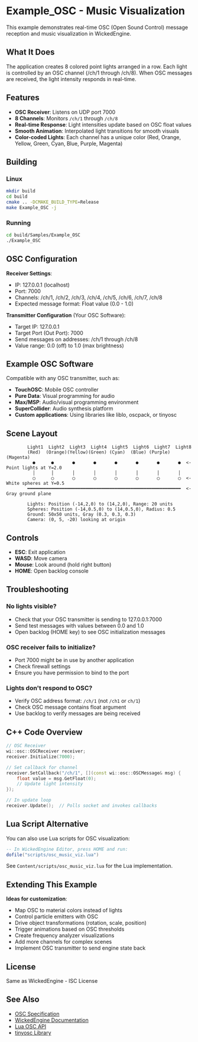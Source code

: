# Example_OSC - Music Visualization

This example demonstrates real-time OSC (Open Sound Control) message reception and music visualization in WickedEngine.

## What It Does

The application creates 8 colored point lights arranged in a row. Each light is controlled by an OSC channel (/ch/1 through /ch/8). When OSC messages are received, the light intensity responds in real-time.

## Features

- **OSC Receiver**: Listens on UDP port 7000
- **8 Channels**: Monitors `/ch/1` through `/ch/8`
- **Real-time Response**: Light intensities update based on OSC float values
- **Smooth Animation**: Interpolated light transitions for smooth visuals
- **Color-coded Lights**: Each channel has a unique color (Red, Orange, Yellow, Green, Cyan, Blue, Purple, Magenta)

## Building

### Linux

```bash
mkdir build
cd build
cmake .. -DCMAKE_BUILD_TYPE=Release
make Example_OSC -j
```

### Running

```bash
cd build/Samples/Example_OSC
./Example_OSC
```

## OSC Configuration

**Receiver Settings**:
- IP: 127.0.0.1 (localhost)
- Port: 7000
- Channels: /ch/1, /ch/2, /ch/3, /ch/4, /ch/5, /ch/6, /ch/7, /ch/8
- Expected message format: Float value (0.0 - 1.0)

**Transmitter Configuration** (Your OSC Software):
- Target IP: 127.0.0.1
- Target Port (Out Port): 7000
- Send messages on addresses: /ch/1 through /ch/8
- Value range: 0.0 (off) to 1.0 (max brightness)

## Example OSC Software

Compatible with any OSC transmitter, such as:
- **TouchOSC**: Mobile OSC controller
- **Pure Data**: Visual programming for audio
- **Max/MSP**: Audio/visual programming environment
- **SuperCollider**: Audio synthesis platform
- **Custom applications**: Using libraries like liblo, oscpack, or tinyosc

## Scene Layout

```
        Light1  Light2  Light3  Light4  Light5  Light6  Light7  Light8
        (Red)  (Orange)(Yellow)(Green) (Cyan)  (Blue) (Purple)(Magenta)
          ●      ●       ●       ●       ●       ●       ●       ●  <- Point lights at Y=2.0
          │      │       │       │       │       │       │       │
          ◯      ◯       ◯       ◯       ◯       ◯       ◯       ◯  <- White spheres at Y=0.5
        ━━━━━━━━━━━━━━━━━━━━━━━━━━━━━━━━━━━━━━━━━━━━━━━━━━━━━━━━━━  <- Gray ground plane

        Lights: Position (-14,2,0) to (14,2,0), Range: 20 units
        Spheres: Position (-14,0.5,0) to (14,0.5,0), Radius: 0.5
        Ground: 50x50 units, Gray (0.3, 0.3, 0.3)
        Camera: (0, 5, -20) looking at origin
```

## Controls

- **ESC**: Exit application
- **WASD**: Move camera
- **Mouse**: Look around (hold right button)
- **HOME**: Open backlog console

## Troubleshooting

### No lights visible?
- Check that your OSC transmitter is sending to 127.0.0.1:7000
- Send test messages with values between 0.0 and 1.0
- Open backlog (HOME key) to see OSC initialization messages

### OSC receiver fails to initialize?
- Port 7000 might be in use by another application
- Check firewall settings
- Ensure you have permission to bind to the port

### Lights don't respond to OSC?
- Verify OSC address format: `/ch/1` (not `/ch1` or `ch/1`)
- Check OSC message contains float argument
- Use backlog to verify messages are being received

## C++ Code Overview

```cpp
// OSC Receiver
wi::osc::OSCReceiver receiver;
receiver.Initialize(7000);

// Set callback for channel
receiver.SetCallback("/ch/1", [](const wi::osc::OSCMessage& msg) {
    float value = msg.GetFloat(0);
    // Update light intensity
});

// In update loop
receiver.Update();  // Polls socket and invokes callbacks
```

## Lua Script Alternative

You can also use Lua scripts for OSC visualization:

```lua
-- In WickedEngine Editor, press HOME and run:
dofile("scripts/osc_music_viz.lua")
```

See `Content/scripts/osc_music_viz.lua` for the Lua implementation.

## Extending This Example

**Ideas for customization**:
- Map OSC to material colors instead of lights
- Control particle emitters with OSC
- Drive object transformations (rotation, scale, position)
- Trigger animations based on OSC thresholds
- Create frequency analyzer visualizations
- Add more channels for complex scenes
- Implement OSC transmitter to send engine state back

## License

Same as WickedEngine - ISC License

## See Also

- [OSC Specification](http://opensoundcontrol.org/)
- [WickedEngine Documentation](../../Content/Documentation/WickedEngine-Documentation.md)
- [Lua OSC API](../../Content/Documentation/ScriptingAPI-Documentation.md#osc)
- [tinyosc Library](https://github.com/mhroth/tinyosc)
